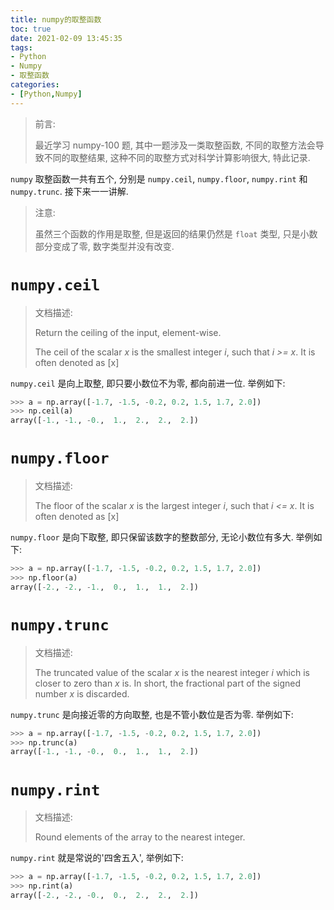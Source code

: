 ```yaml
---
title: numpy的取整函数
toc: true
date: 2021-02-09 13:45:35
tags:
- Python
- Numpy
- 取整函数
categories:
- [Python,Numpy]
---
```


> 前言: 
>
> 最近学习 numpy-100 题, 其中一题涉及一类取整函数, 不同的取整方法会导致不同的取整结果, 这种不同的取整方式对科学计算影响很大, 特此记录.  

<!--more-->

`numpy` 取整函数一共有五个, 分别是 `numpy.ceil`, `numpy.floor`, `numpy.rint` 和 `numpy.trunc`. 接下来一一讲解. 

> 注意: 
>
> 虽然三个函数的作用是取整, 但是返回的结果仍然是 `float` 类型, 只是小数部分变成了零, 数字类型并没有改变. 

# `numpy.ceil`

> 文档描述: 
>
> Return the ceiling of the input, element-wise.
>
> The ceil of the scalar *x* is the smallest integer *i*, such that *i >= x*. It is often denoted as [x]

`numpy.ceil` 是向上取整, 即只要小数位不为零, 都向前进一位. 举例如下: 

```python
>>> a = np.array([-1.7, -1.5, -0.2, 0.2, 1.5, 1.7, 2.0])
>>> np.ceil(a)
array([-1., -1., -0.,  1.,  2.,  2.,  2.])
```

# `numpy.floor`

> 文档描述: 
>
> The floor of the scalar *x* is the largest integer *i*, such that *i <= x*. It is often denoted as [x]

`numpy.floor` 是向下取整, 即只保留该数字的整数部分, 无论小数位有多大. 举例如下: 

```python
>>> a = np.array([-1.7, -1.5, -0.2, 0.2, 1.5, 1.7, 2.0])
>>> np.floor(a)
array([-2., -2., -1.,  0.,  1.,  1.,  2.])
```

# `numpy.trunc`

> 文档描述: 
>
> The truncated value of the scalar *x* is the nearest integer *i* which is closer to zero than *x* is. In short, the fractional part of the signed number *x* is discarded.

`numpy.trunc` 是向接近零的方向取整, 也是不管小数位是否为零. 举例如下: 

```python
>>> a = np.array([-1.7, -1.5, -0.2, 0.2, 1.5, 1.7, 2.0])
>>> np.trunc(a)
array([-1., -1., -0.,  0.,  1.,  1.,  2.])
```

# `numpy.rint`

> 文档描述: 
>
> Round elements of the array to the nearest integer.

`numpy.rint` 就是常说的'四舍五入', 举例如下: 

```python
>>> a = np.array([-1.7, -1.5, -0.2, 0.2, 1.5, 1.7, 2.0])
>>> np.rint(a)
array([-2., -2., -0.,  0.,  2.,  2.,  2.])
```

